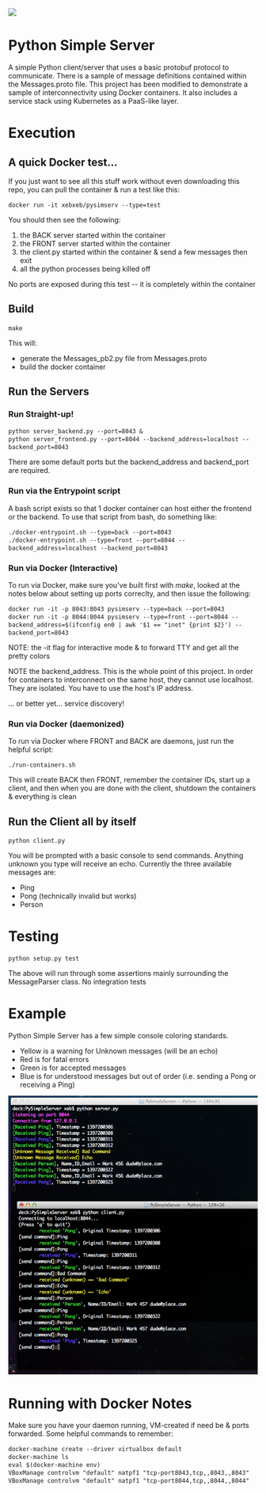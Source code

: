 <a href="https://travis-ci.org/xeb/py-simple-server">
<img src="https://api.travis-ci.org/xeb/py-simple-server.svg" />
</a>

Python Simple Server
================

A simple Python client/server that uses a basic protobuf protocol to communicate.  There is a sample of message definitions contained within the Messages.proto file.  This project has been modified to demonstrate a sample of interconnectivity using Docker containers. It also includes a service stack using Kubernetes as a PaaS-like layer.

# Execution

## A quick Docker test...
If you just want to see all this stuff work without even downloading this repo, you can pull the container & run a test like this:
```
docker run -it xebxeb/pysimserv --type=test
```
You should then see the following:
1) the BACK server started within the container
2) the FRONT server started within the container
3) the client.py started within the container & send a few messages then exit
4) all the python processes being killed off

No ports are exposed during this test -- it is completely within the container 

## Build

```
make
```
This will:
* generate the Messages_pb2.py file from Messages.proto
* build the docker container

## Run the Servers
### Run Straight-up!
```
python server_backend.py --port=8043 &
python server_frontend.py --port=8044 --backend_address=localhost --backend_port=8043
```
There are some default ports but the backend_address and backend_port are required.

### Run via the Entrypoint script

A bash script exists so that 1 docker container can host either the frontend or the backend.  To use that script from bash, do something like:
```
./docker-entrypoint.sh --type=back --port=8043
./docker-entrypoint.sh --type=front --port=8044 --backend_address=localhost --backend_port=8043
```

### Run via Docker (Interactive)

To run via Docker, make sure you've built first with *make*, looked at the notes below about setting up ports correclty, and then issue the following:

```
docker run -it -p 8043:8043 pysimserv --type=back --port=8043
docker run -it -p 8044:8044 pysimserv --type=front --port=8044 --backend_address=$(ifconfig en0 | awk '$1 == "inet" {print $2}') --backend_port=8043
```
NOTE: the -it flag for interactive mode & to forward TTY and get all the pretty colors

NOTE the backend_address.  This is the whole point of this project.  In order for containers to interconnect on the same host, they cannot use localhost.  They are isolated.  You have to use the host's IP address.  

... or better yet... service discovery!

### Run via Docker (daemonized)

To run via Docker where FRONT and BACK are daemons, just run the helpful script:
```
./run-containers.sh
```

This will create BACK then FRONT, remember the container IDs, start up a client, and then when you are done with the client, shutdown the containers & everything is clean

## Run the Client all by itself
```
python client.py
```

You will be prompted with a basic console to send commands.  Anything unknown you type will receive an echo.  Currently the three available messages are:
* Ping
* Pong (technically invalid but works)
* Person


# Testing
```
python setup.py test
```

The above will run through some assertions mainly surrounding the MessageParser class.  No integration tests

# Example

Python Simple Server has a few simple console coloring standards.  
- Yellow is a warning for Unknown messages (will be an echo)
- Red is for fatal errors
- Green is for accepted messages
- Blue is for understood messages but out of order (i.e. sending a Pong or receiving a Ping)

<img src="https://raw.githubusercontent.com/xeb/py-simple-server/master/screenshot.png" />


# Running with Docker Notes
Make sure you have your daemon running, VM-created if need be & ports forwarded.  Some helpful commands to remember:
```
docker-machine create --driver virtualbox default
docker-machine ls
eval $(docker-machine env)
VBoxManage controlvm "default" natpf1 "tcp-port8043,tcp,,8043,,8043"
VBoxManage controlvm "default" natpf1 "tcp-port8044,tcp,,8044,,8044"
```
